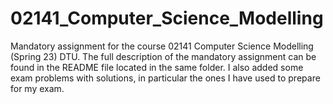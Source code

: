 # 02141_Computer_Science_Modelling
Mandatory assignment for the course 02141 Computer Science Modelling (Spring 23) DTU. The full description of the mandatory assignment can be found in the README file located in the same folder. I also added some exam problems with solutions, in particular the ones I have used to prepare for my exam.
